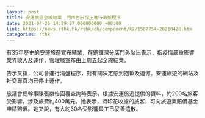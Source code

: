 ```yaml
---
layout: post
title: 安運旅遊全線結業　門市告示指正進行清盤程序
date: 2021-04-26 14:59:27.000000000 +08:00
link: https://news.rthk.hk/rthk/ch/component/k2/1587754-20210426.htm
categories: rthk
---
```


有35年歷史的安運旅遊宣布結業，在銅鑼灣分店門外貼出告示，指疫情嚴重影響業界收入及運作，管理層宣布由上周五起全線結業。 

告示又指，公司會進行清盤程序，對有關決定感到抱歉及遺憾。安運旅遊的網站及社交專頁均已停止運作。 

旅議會總幹事陳張樂怡回覆查詢時表示，根據安運旅遊提供的資料，約200名旅客受影響，涉及旅費約400萬元。她表示，持印花收據的旅客，可向旅遊業賠償基金申請賠償。她又說，有大約30名受影響員工已妥善遣散。
